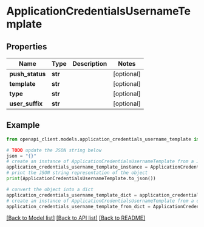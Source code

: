 # ApplicationCredentialsUsernameTemplate


## Properties

Name | Type | Description | Notes
------------ | ------------- | ------------- | -------------
**push_status** | **str** |  | [optional] 
**template** | **str** |  | [optional] 
**type** | **str** |  | [optional] 
**user_suffix** | **str** |  | [optional] 

## Example

```python
from openapi_client.models.application_credentials_username_template import ApplicationCredentialsUsernameTemplate

# TODO update the JSON string below
json = "{}"
# create an instance of ApplicationCredentialsUsernameTemplate from a JSON string
application_credentials_username_template_instance = ApplicationCredentialsUsernameTemplate.from_json(json)
# print the JSON string representation of the object
print(ApplicationCredentialsUsernameTemplate.to_json())

# convert the object into a dict
application_credentials_username_template_dict = application_credentials_username_template_instance.to_dict()
# create an instance of ApplicationCredentialsUsernameTemplate from a dict
application_credentials_username_template_from_dict = ApplicationCredentialsUsernameTemplate.from_dict(application_credentials_username_template_dict)
```
[[Back to Model list]](../README.md#documentation-for-models) [[Back to API list]](../README.md#documentation-for-api-endpoints) [[Back to README]](../README.md)


